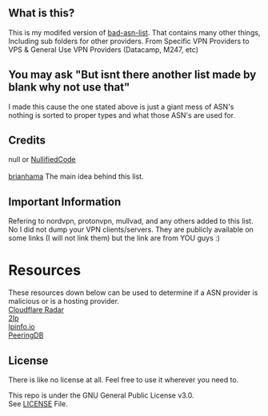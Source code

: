 ## What is this?
This is my modifed version of [bad-asn-list](https://github.com/brianhama/bad-asn-list). That contains many other things, Including sub folders for other providers. From Specific VPN Providers to VPS & General Use VPN Providers (Datacamp, M247, etc)

## You may ask "But isnt there another list made by blank why not use that"
I made this cause the one stated above is just a giant mess of ASN's nothing is sorted to proper types and what those ASN's are used for.

## Credits
null or [NullifiedCode](https://github.com/NullifiedCode/)
<br><br>
[brianhama](https://github.com/brianhama/) The main idea behind this list.

## Important Information
Refering to nordvpn, protonvpn, mullvad, and any others added to this list.
No I did not dump your VPN clients/servers. They are publicly available on some links (I will not link them) but the link are from YOU guys :)

# Resources
These resources down below can be used to determine if a ASN provider is malicious or is a hosting provider.
<br>
[Cloudflare Radar](https://radar.cloudflare.com/)
<br>
[2Ip](https://2ip.io/)
<br>
[Ipinfo.io](https://ipinfo.io/)
<br>
[PeeringDB](https://www.peeringdb.com/net/1264)

## License
There is like no license at all. Feel free to use it wherever you need to.

This repo is under the GNU General Public License v3.0.<br>
See [LICENSE](https://github.com/a01sa01to/NullifiedCode/blob/master/LICENSE) File.